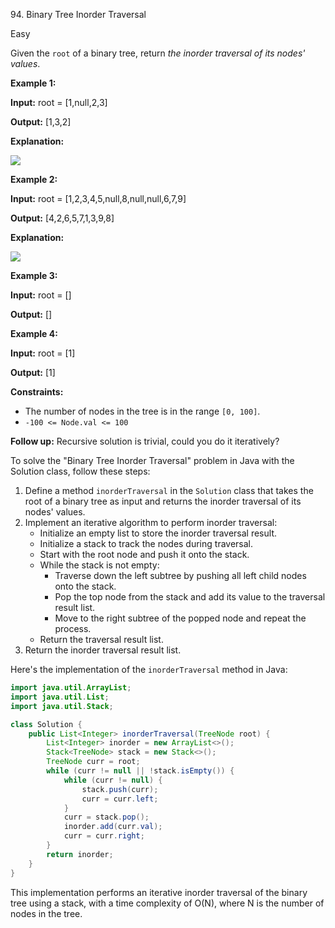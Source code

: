 94\. Binary Tree Inorder Traversal

Easy

Given the `root` of a binary tree, return _the inorder traversal of its nodes' values_.

**Example 1:**

**Input:** root = [1,null,2,3]

**Output:** [1,3,2]

**Explanation:**

![](https://assets.leetcode.com/uploads/2024/08/29/screenshot-2024-08-29-202743.png)

**Example 2:**

**Input:** root = [1,2,3,4,5,null,8,null,null,6,7,9]

**Output:** [4,2,6,5,7,1,3,9,8]

**Explanation:**

![](https://assets.leetcode.com/uploads/2024/08/29/tree_2.png)

**Example 3:**

**Input:** root = []

**Output:** []

**Example 4:**

**Input:** root = [1]

**Output:** [1]

**Constraints:**

*   The number of nodes in the tree is in the range `[0, 100]`.
*   `-100 <= Node.val <= 100`

**Follow up:** Recursive solution is trivial, could you do it iteratively?

To solve the "Binary Tree Inorder Traversal" problem in Java with the Solution class, follow these steps:

1. Define a method `inorderTraversal` in the `Solution` class that takes the root of a binary tree as input and returns the inorder traversal of its nodes' values.
2. Implement an iterative algorithm to perform inorder traversal:
   - Initialize an empty list to store the inorder traversal result.
   - Initialize a stack to track the nodes during traversal.
   - Start with the root node and push it onto the stack.
   - While the stack is not empty:
     - Traverse down the left subtree by pushing all left child nodes onto the stack.
     - Pop the top node from the stack and add its value to the traversal result list.
     - Move to the right subtree of the popped node and repeat the process.
   - Return the traversal result list.
3. Return the inorder traversal result list.

Here's the implementation of the `inorderTraversal` method in Java:

```java
import java.util.ArrayList;
import java.util.List;
import java.util.Stack;

class Solution {
    public List<Integer> inorderTraversal(TreeNode root) {
        List<Integer> inorder = new ArrayList<>();
        Stack<TreeNode> stack = new Stack<>();
        TreeNode curr = root;
        while (curr != null || !stack.isEmpty()) {
            while (curr != null) {
                stack.push(curr);
                curr = curr.left;
            }
            curr = stack.pop();
            inorder.add(curr.val);
            curr = curr.right;
        }
        return inorder;
    }
}
```

This implementation performs an iterative inorder traversal of the binary tree using a stack, with a time complexity of O(N), where N is the number of nodes in the tree.